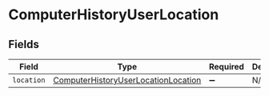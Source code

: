 # ComputerHistoryUserLocation


## Fields

| Field                                                                                             | Type                                                                                              | Required                                                                                          | Description                                                                                       |
| ------------------------------------------------------------------------------------------------- | ------------------------------------------------------------------------------------------------- | ------------------------------------------------------------------------------------------------- | ------------------------------------------------------------------------------------------------- |
| `location`                                                                                        | [ComputerHistoryUserLocationLocation](../../models/shared/computerhistoryuserlocationlocation.md) | :heavy_minus_sign:                                                                                | N/A                                                                                               |
